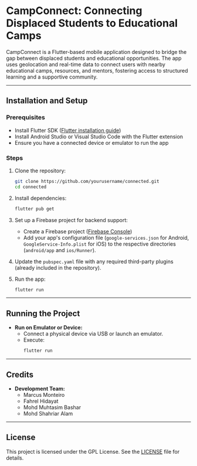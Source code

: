 

# CampConnect: Connecting Displaced Students to Educational Camps

CampConnect is a Flutter-based mobile application designed to bridge the gap between displaced students and educational opportunities. The app uses geolocation and real-time data to connect users with nearby educational camps, resources, and mentors, fostering access to structured learning and a supportive community.

---

## Installation and Setup

### Prerequisites
- Install Flutter SDK ([Flutter installation guide](https://flutter.dev/docs/get-started/install))
- Install Android Studio or Visual Studio Code with the Flutter extension
- Ensure you have a connected device or emulator to run the app

### Steps
1. Clone the repository:
   ```bash
   git clone https://github.com/yourusername/connected.git
   cd connected
   ```
2. Install dependencies:
   ```bash
   flutter pub get
   ```
3. Set up a Firebase project for backend support:
   - Create a Firebase project ([Firebase Console](https://console.firebase.google.com/))
   - Add your app's configuration file (`google-services.json` for Android, `GoogleService-Info.plist` for iOS) to the respective directories (`android/app` and `ios/Runner`).
   
4. Update the `pubspec.yaml` file with any required third-party plugins (already included in the repository).

5. Run the app:
   ```bash
   flutter run
   ```

---

## Running the Project

- **Run on Emulator or Device:**
   - Connect a physical device via USB or launch an emulator.
   - Execute:
     ```bash
     flutter run
     ```

---

## Credits
- **Development Team:**
  - Marcus Monteiro 
  - Fahrel Hidayat
  - Mohd Muhtasim Bashar
  - Mohd Shahriar Alam

---

## License
This project is licensed under the GPL License. See the [LICENSE](LICENSE) file for details.

